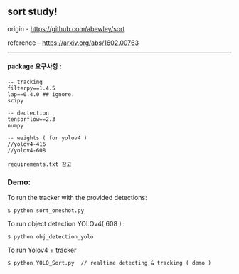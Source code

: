 

## sort study!

origin - https://github.com/abewley/sort

reference - https://arxiv.org/abs/1602.00763

-----
#### package 요구사항 :

```
-- tracking
filterpy==1.4.5
lap==0.4.0 ## ignore.
scipy

-- dectection
tensorflow==2.3
numpy

-- weights ( for yolov4 )
//yolov4-416
//yolov4-608

requirements.txt 참고
```


### Demo:
To run the tracker with the provided detections:
```
$ python sort_oneshot.py
```

To run object detection YOLOv4( 608 ) :
```
$ python obj_detection_yolo
```

To run Yolov4 + tracker
```
$ python YOLO_Sort.py  // realtime detecting & tracking ( demo )
```

